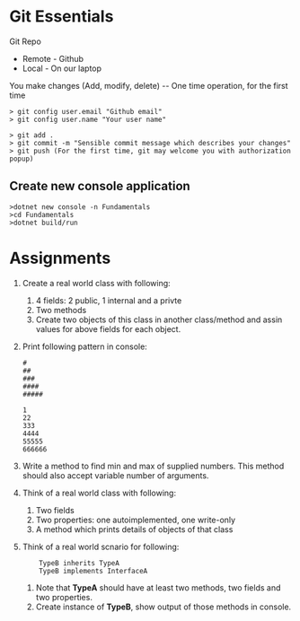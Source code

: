 # Git Essentials

Git Repo
- Remote - Github
- Local  - On our laptop

You make changes (Add, modify, delete)
-- One time operation, for the first time
``` 
> git config user.email "Github email"
> git config user.name "Your user name"
```
```
> git add .
> git commit -m "Sensible commit message which describes your changes"
> git push (For the first time, git may welcome you with authorization popup)
```

## Create new console application
```
>dotnet new console -n Fundamentals
>cd Fundamentals
>dotnet build/run
```

# Assignments
1. Create a real world class with following:
    1. 4 fields: 2 public, 1 internal and a privte
    1. Two methods
    1. Create two objects of this class in another class/method and assin values for above fields for each object.
1. Print following pattern in console:
    ```
    #
    ##
    ###
    ####
    #####
    ```
    ```
    1
    22
    333
    4444
    55555
    666666

    ```

1. Write a method to find min and max of supplied numbers. This method should also accept variable number of arguments.

1. Think of a real world class with following:
    1. Two fields
    1. Two properties: one autoimplemented, one write-only
    1. A method which prints details of objects of that class

1. Think of a real world scnario for following:
    ``` 
        TypeB inherits TypeA
        TypeB implements InterfaceA
    ```
    1. Note that **TypeA** should have at least two methods, two fields and two properties.
    1. Create instance of **TypeB**, show output of those methods in console.
    